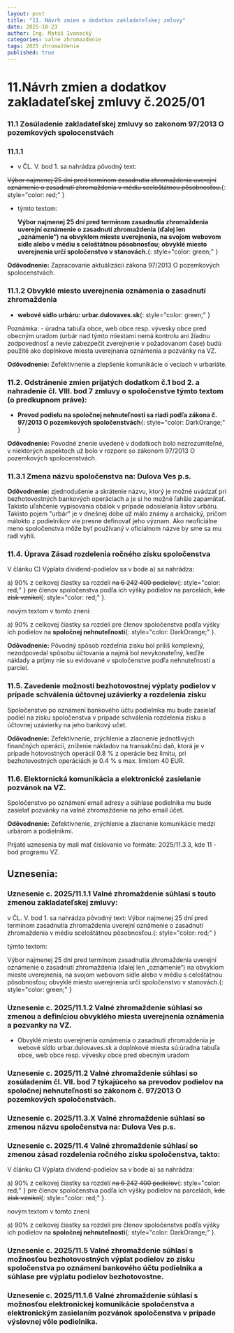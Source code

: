 ```yaml
---
layout: post
title: "11. Návrh zmien a dodatkov zakladateľskej zmluvy"
date: 2025-10-23
author: Ing. Matúš Ivanecký
categories: valne zhromazdenie
tags: 2025 zhromaždenie
published: true
---
```


# 11.Návrh zmien a dodatkov zakladateľskej zmluvy č.2025/01
   
### 11.1 Zosúladenie zakladateľskej zmluvy so zakonom 97/2013 O pozemkových spolocenstvách

### 11.1.1
- v ČL. V. bod 1. sa nahrádza pôvodný text:
       
~~Výbor najmenej 25 dní pred termínom zasadnutia zhromaždenia uverejní oznámenie o zasadnutí zhromaždenia v médiu sceloštátnou pôsobnosťou.~~{: style="color: red;" }
       
- týmto textom: 
       
   **Výbor najmenej 25 dní pred termínom zasadnutia zhromaždenia uverejní oznámenie o zasadnutí zhromaždenia (ďalej len „oznámenie“) na obvyklom mieste uverejnenia, na svojom webovom sídle alebo v médiu s celoštátnou pôsobnosťou; obvyklé miesto uverejnenia určí spoločenstvo v stanovách.**{: style="color: green;" }

**Odôvodnenie:** Zapracovanie aktuálizácii zákona 97/2013 O pozemkových spolocenstvách.

### 11.1.2 Obvyklé miesto uverejnenia oznámenia o zasadnutí zhromaždenia

 - **webové sídlo urbáru: urbar.dulovaves.sk**{: style="color: green;" }
  
 Poznámka: - úradna tabuľa obce, web obce resp. vývesky obce pred obecným uradom (urbár nad týmto miestami nemá kontrolu ani žíadnu zodpovednosť a nevie zabezpečit zverejnenie v požadovanom čase) budú použité ako doplnkove miesta uverejnania oznámenia a pozvánky na VZ.

 **Odôvodnenie:** Zefektívnenie a zlepšenie komunikácie o veciach v urbariáte.

### 11.2. Odstránenie zmien prijatých dodatkom č.1 bod 2. a nahradenie čl. VIII. bod 7 zmluvy o spoločenstve týmto textom (o predkupnom práve):
   
- **Prevod podielu na spoločnej nehnuteľnosti sa riadi podľa zákona č. 97/2013 O pozemkových spoločenstvách**{: style="color: DarkOrange;" }

**Odôvodnenie:** Povodné znenie uvedené v dodatkoch bolo nezrozumiteľné, v niektorých aspektoch už bolo v rozpore so zákonom 97/2013 O pozemkových spolocenstvách.
     
### 11.3.1 Zmena názvu spoločenstva na: Dulova Ves p.s.

**Odôvodnenie:** zjednodušenie a skrátenie názvu, ktorý je možné uvádzať pri bezhotovostných bankových operáciach a je si ho možné ľahšie zapamätať. Takisto uľahčenie vypisovania obálok v prípade odosielania listov urbáru.  Takisto pojem "urbár" je v dnešnej dobe už málo známy a archaický, pričom málokto z podielnikov vie presne definovať jeho význam. Ako neoficiálne meno spoločenstva môže byť používaný v oficialnom názve by sme sa mu radi vyhli.

### 11.4. Úprava Zásad rozdelenia ročného zisku spoločenstva

V článku C) Výplata dividend-podielov sa v bode a) sa nahrádza:

a) 90% z celkovej čiastky sa rozdelí ~~na 6 242 400 podielov~~{: style="color: red;" } pre členov spoločenstva podľa ich výšky podielov na parcelách, ~~kde zisk vznikol~~{: style="color: red;" }.

novým textom v tomto znení:

 a) 90% z celkovej čiastky sa rozdelí pre členov spoločenstva podľa výšky ich podielov na **spoločnej nehnuteľnosti**{: style="color: DarkOrange;" }.

 **Odôvodnenie:** Pôvodný spôsob rozdelnia zisku bol príliš komplexný, nezodpovedal spôsobu účtovania a najmä bol nevykonateľný, keďže náklady a príjmy nie su evidované v spoločenstve podľa nehnuteľností a parciel.

### 11.5. Zavedenie možnosti bezhotovostnej výplaty podielov v prípade schválenia účtovnej uzávierky a rozdelenia zisku

Spoločenstvo po oznámení bankového účtu podielnika mu bude zasielať podiel na zisku spoločenstva v prípade schválenia rozdelenia zisku a účtovnej uzávierky na jeho bankový učet.

**Odôvodnenie:** Zefektívnenie, zrýchlenie a zlacnenie jednotlivých finančných operácií, zníženie nákladov na transakčnú daň, ktorá je v prípade hotovostných operácií 0.8 % z operácie bez limitu, pri bezhotovostných operáciách je 0.4 % s max. limitom 40 EUR.

### 11.6. Elektornická komunikácia a elektronické zasielanie pozvánok na VZ.

Spoločenstvo po oznámení email adresy a súhlase podielnika mu bude zasielať pozvánky na valné zhromaždenie na jeho email účet.

**Odôvodnenie:** Zefektivnenie, zrýchlenie a zlacnenie komunikácie medzi urbárom a podielnikmi.

Prijaté uznesenia by mali mať číslovanie vo formáte: 2025/11.3.3, kde 11 - bod programu VZ.


## Uznesenia:

### Uznesenie c. 2025/11.1.1 Valné zhromaždenie súhlasí s touto zmenou zakladateľskej zmluvy:
v ČL. V. bod 1. sa nahrádza pôvodný text:
Výbor najmenej 25 dní pred termínom zasadnutia zhromaždenia uverejní oznámenie o zasadnutí zhromaždenia v médiu sceloštátnou pôsobnosťou.{: style="color: red;" }

týmto textom:

Výbor najmenej 25 dní pred termínom zasadnutia zhromaždenia uverejní oznámenie o zasadnutí zhromaždenia (ďalej len „oznámenie“) na obvyklom mieste uverejnenia, na svojom webovom sídle alebo v médiu s celoštátnou pôsobnosťou; obvyklé miesto uverejnenia určí spoločenstvo v stanovách.{: style="color: green;" }



### Uznesenie c. 2025/11.1.2 Valné zhromaždenie súhlasí so zmenou a definíciou obvyklého miesta uverejnenia oznámenia a pozvanky na VZ.
 - Obvyklé miesto uverejnenia oznámenia o zasadnutí zhromaždenia je webové sídlo urbar.dulovaves.sk a doplnkové miesta sú:úradna tabuľa obce, web obce resp. vývesky obce pred obecným uradom 

### Uznesenie c. 2025/11.2 Valné zhromaždenie súhlasí so zosúladením čl. VII. bod 7  týkajúceho sa prevodov podielov na spoločnej nehnuteľnosti so zákonom č. 97/2013 O pozemkových spoločenstvách.

### Uznesenie c. 2025/11.3.X Valné zhromaždenie súhlasí so zmenou názvu spoločenstva na: Dulova Ves p.s.

### Uznesenie c. 2025/11.4 Valné zhromaždenie súhlasí so zmenou zásad rozdelenia ročného zisku spoločenstva, takto:

V článku C) Výplata dividend-podielov sa v bode a) sa nahrádza:

a) 90% z celkovej čiastky sa rozdelí ~~na 6 242 400 podielov~~{: style="color: red;" } pre členov spoločenstva podľa ich výšky podielov na parcelách, ~~kde zisk vznikol~~{: style="color: red;" }.

novým textom v tomto znení:

 a) 90% z celkovej čiastky sa rozdelí pre členov spoločenstva podľa výšky ich podielov na **spoločnej nehnuteľnosti**{: style="color: DarkOrange;" }.


### Uznesenie c. 2025/11.5 Valné zhromaždenie súhlasí s možnosťou bezhotovostných výplat podielov zo zisku spoločenstva po oznámení bankového účtu podielnika a súhlase pre výplatu podielov bezhotovostne.

### Uznesenie c. 2025/11.1.6 Valné zhromaždenie súhlasí s možnosťou elektronickej komunikácie spoločenstva a elektronickým zasielaním pozvánok spoločenstva v prípade výslovnej vôle podielnika.

